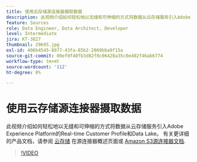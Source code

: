 ```yaml
---
title: 使用云存储源连接器摄取数据
description: 此视频介绍如何轻松地以无缝和可伸缩的方式将数据从云存储服务引入Adobe Experience Platform的Real-time Customer Profile和Data Lake。
feature: Sources
role: Data Engineer, Data Architect, Developer
level: Intermediate
jira: KT-3827
thumbnail: 29695.jpg
exl-id: 406b4545-8977-43fa-85b2-2069bba9f15a
source-git-commit: 00ef0f40fb3d82f0c06428a35c0e402f46ab6774
workflow-type: tm+mt
source-wordcount: '112'
ht-degree: 0%

---
```


# 使用云存储源连接器摄取数据

此视频介绍如何轻松地以无缝和可伸缩的方式将数据从云存储服务引入Adobe Experience Platform的Real-time Customer Profile和Data Lake。 有关更详细的产品文档，请参阅 [云存储](https://experienceleague.adobe.com/docs/experience-platform/sources/home.html?lang=en#cloud-storage) 在源连接器概述页面或 [Amazon S3源连接器文档](https://experienceleague.adobe.com/docs/experience-platform/sources/ui-tutorials/create/cloud-storage/s3.html).

>[!VIDEO](https://video.tv.adobe.com/v/29695?learn=on)
